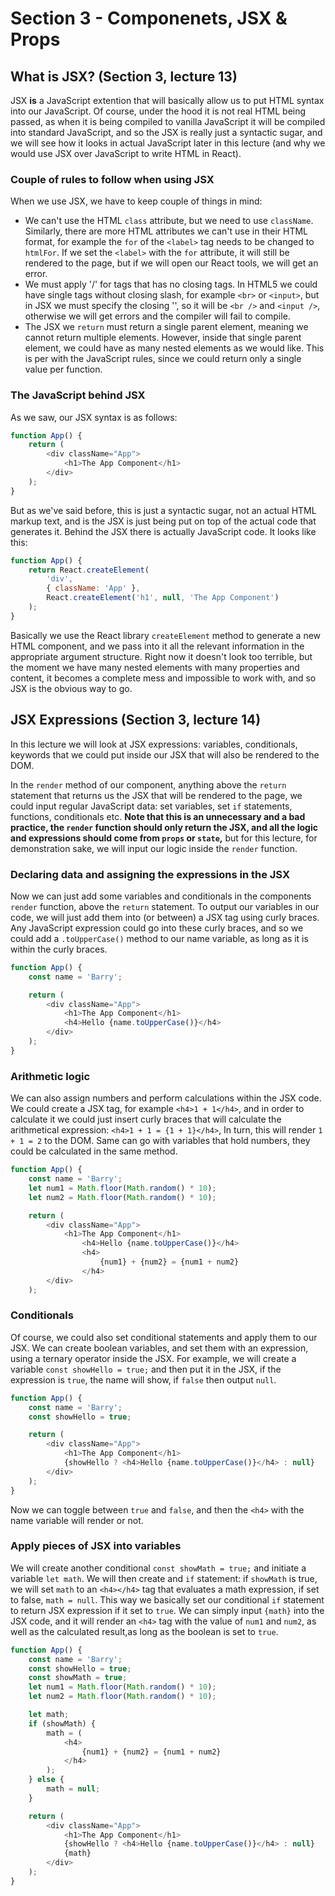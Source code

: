 # Section 3 - Componenets, JSX & Props

## What is JSX? (Section 3, lecture 13)

JSX **is** a JavaScript extention that will basically allow us to put HTML syntax into our JavaScript. Of course, under the hood it is not real HTML being passed, as when it is being compiled to vanilla JavaScript it will be compiled into standard JavaScript, and so the JSX is really just a syntactic sugar, and we will see how it looks in actual JavaScript later in this lecture (and why we would use JSX over JavaScript to write HTML in React).

### Couple of rules to follow when using JSX

When we use JSX, we have to keep couple of things in mind:

-   We can't use the HTML `class` attribute, but we need to use `className`. Similarly, there are more HTML attributes we can't use in their HTML format, for example the `for` of the `<label>` tag needs to be changed to `htmlFor`. If we set the `<label>` with the `for` attribute, it will still be rendered to the page, but if we will open our React tools, we will get an error.
-   We must apply '/' for tags that has no closing tags. In HTML5 we could have single tags without closing slash, for example `<br>` or `<input>`, but in JSX we must specify the closing '\', so it will be `<br />` and `<input />`, otherwise we will get errors and the compiler will fail to compile.
-   The JSX we `return` must return a single parent element, meaning we cannot return multiple elements. However, inside that single parent element, we could have as many nested elements as we would like. This is per with the JavaScript rules, since we could return only a single value per function.

### The JavaScript behind JSX

As we saw, our JSX syntax is as follows:

```js
function App() {
	return (
		<div className="App">
			<h1>The App Component</h1>
		</div>
	);
}
```

But as we've said before, this is just a syntactic sugar, not an actual HTML markup text, and is the JSX is just being put on top of the actual code that generates it. Behind the JSX there is actually JavaScript code. It looks like this:

```js
function App() {
	return React.createElement(
		'div',
		{ className: 'App' },
		React.createElement('h1', null, 'The App Component')
	);
}
```

Basically we use the React library `createElement` method to generate a new HTML component, and we pass into it all the relevant information in the appropriate argument structure. Right now it doesn't look too terrible, but the moment we have many nested elements with many properties and content, it becomes a complete mess and impossible to work with, and so JSX is the obvious way to go.

## JSX Expressions (Section 3, lecture 14)

In this lecture we will look at JSX expressions: variables, conditionals, keywords that we could put inside our JSX that will also be rendered to the DOM.

In the `render` method of our component, anything above the `return` statement that returns us the JSX that will be rendered to the page, we could input regular JavaScript data: set variables, set `if` statements, functions, conditionals etc. **Note that this is an unnecessary and a bad practice, the `render` function should only return the JSX, and all the logic and expressions should come from `props` or `state`,** but for this lecture, for demonstration sake, we will input our logic inside the `render` function.

### Declaring data and assigning the expressions in the JSX

Now we can just add some variables and conditionals in the components `render` function, above the `return` statement. To output our variables in our code, we will just add them into (or between) a JSX tag using curly braces. Any JavaScript expression could go into these curly braces, and so we could add a `.toUpperCase()` method to our name variable, as long as it is within the curly braces.

```js
function App() {
	const name = 'Barry';

	return (
		<div className="App">
			<h1>The App Component</h1>
			<h4>Hello {name.toUpperCase()}</h4>
		</div>
	);
}
```

### Arithmetic logic

We can also assign numbers and perform calculations within the JSX code. We could create a JSX tag, for example `<h4>1 + 1</h4>`, and in order to calculate it we could just insert curly braces that will calculate the arithmetical expression: `<h4>1 + 1 = {1 + 1}</h4>`, In turn, this will render `1 + 1 = 2` to the DOM. Same can go with variables that hold numbers, they could be calculated in the same method.

```js
function App() {
	const name = 'Barry';
	let num1 = Math.floor(Math.random() * 10);
	let num2 = Math.floor(Math.random() * 10);

	return (
		<div className="App">
			<h1>The App Component</h1>
				<h4>Hello {name.toUpperCase()}</h4>
				<h4>
					{num1} + {num2} = {num1 + num2}
				</h4>
		</div>
	);
```

### Conditionals

Of course, we could also set conditional statements and apply them to our JSX. We can create boolean variables, and set them with an expression, using a ternary operator inside the JSX. For example, we will create a variable `const showHello = true;` and then put it in the JSX, if the expression is `true`, the name will show, if `false` then output `null`.

```js
function App() {
	const name = 'Barry';
	const showHello = true;

	return (
		<div className="App">
			<h1>The App Component</h1>
			{showHello ? <h4>Hello {name.toUpperCase()}</h4> : null}
		</div>
	);
}
```

Now we can toggle between `true` and `false`, and then the `<h4>` with the name variable will render or not.

### Apply pieces of JSX into variables

We will create another conditional `const showMath = true;` and initiate a variable `let math`. We will then create and `if` statement: if `showMath` is true, we will set `math` to an `<h4></h4>` tag that evaluates a math expression, if set to false, `math = null`. This way we basically set our conditional `if` statement to return JSX expression if it set to `true`. We can simply input `{math}` into the JSX code, and it will render an `<h4>` tag with the value of `num1` and `num2`, as well as the calculated result,as long as the boolean is set to `true`.

```js
function App() {
	const name = 'Barry';
	const showHello = true;
	const showMath = true;
	let num1 = Math.floor(Math.random() * 10);
	let num2 = Math.floor(Math.random() * 10);

	let math;
	if (showMath) {
		math = (
			<h4>
				{num1} + {num2} = {num1 + num2}
			</h4>
		);
	} else {
		math = null;
	}

	return (
		<div className="App">
			<h1>The App Component</h1>
			{showHello ? <h4>Hello {name.toUpperCase()}</h4> : null}
			{math}
		</div>
	);
}
```

